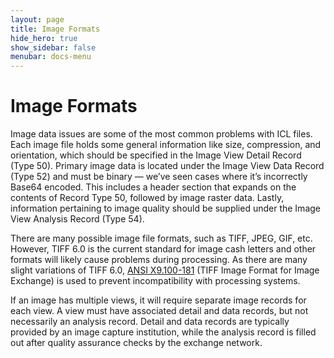 ```yaml
---
layout: page
title: Image Formats
hide_hero: true
show_sidebar: false
menubar: docs-menu
---
```


# Image Formats
Image data issues are some of the most common problems with ICL files. Each image file holds some general information like size, compression, and orientation, which should be specified in the Image View Detail Record (Type 50). Primary image data is located under the Image View Data Record (Type 52) and must be binary — we’ve seen cases where it’s incorrectly Base64 encoded. This includes a header section that expands on the contents of Record Type 50, followed by image raster data. Lastly, information pertaining to image quality should be supplied under the Image View Analysis Record (Type 54).

There are many possible image file formats, such as TIFF, JPEG, GIF, etc. However, TIFF 6.0 is the current standard for image cash letters and other formats will likely cause problems during processing. As there are many slight variations of TIFF 6.0, [ANSI X9.100-181](https://webstore.ansi.org/standards/ascx9/ansix91001812010) (TIFF Image Format for Image Exchange) is used to prevent incompatibility with processing systems.

If an image has multiple views, it will require separate image records for each view. A view must have associated detail and data records, but not necessarily an analysis record. Detail and data records are typically provided by an image capture institution, while the analysis record is filled out after quality assurance checks by the exchange network.
